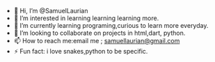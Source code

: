 - 👋 Hi, I’m @SamuelLaurian
- 👀 I’m interested in learning learning learning more.
- 🌱 I’m currently learning programing,curious to learn more everyday.
- 💞️ I’m looking to collaborate on projects in html,dart, python.
- 📫 How to reach me:email me ; samuellaurian@gmail.com
- ⚡ Fun fact: i love snakes,python to be specific.

<!---
SamuelLaurian/SamuelLaurian is a ✨ special ✨ repository because its `README.md` (this file) appears on your GitHub profile.
You can click the Preview link to take a look at your changes.
--->
